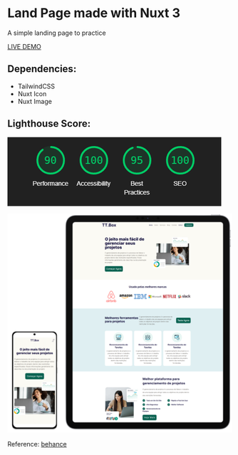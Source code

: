 # Land Page made with Nuxt 3

A simple landing page to practice

[LIVE DEMO](https://lp-ttbox.vercel.app/)


## Dependencies:
- TailwindCSS
- Nuxt Icon
- Nuxt Image
 
## Lighthouse Score:
![lighthouse score](lighthouse.png)
 
![website and mobile mockups image](mockup.png) 

Reference: [behance](https://www.behance.net/gallery/184524945/Project-Management-Landing-Page)





